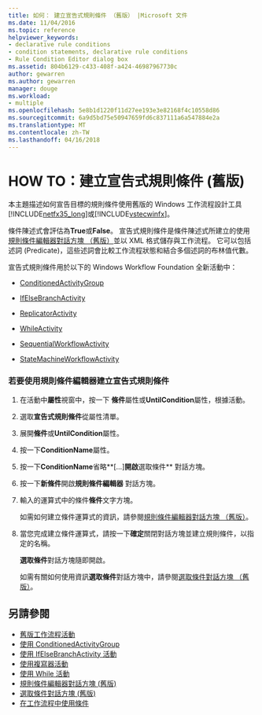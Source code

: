```yaml
---
title: 如何： 建立宣告式規則條件 （舊版） |Microsoft 文件
ms.date: 11/04/2016
ms.topic: reference
helpviewer_keywords:
- declarative rule conditions
- condition statements, declarative rule conditions
- Rule Condition Editor dialog box
ms.assetid: 804b6129-c433-408f-a424-46987967730c
author: gewarren
ms.author: gewarren
manager: douge
ms.workload:
- multiple
ms.openlocfilehash: 5e8b1d1220f11d27ee193e3e82168f4c10558d86
ms.sourcegitcommit: 6a9d5bd75e50947659fd6c837111a6a547884e2a
ms.translationtype: MT
ms.contentlocale: zh-TW
ms.lasthandoff: 04/16/2018
---
```

# <a name="how-to-create-a-declarative-rule-condition-legacy"></a>HOW TO：建立宣告式規則條件 (舊版)
本主題描述如何宣告目標的規則條件使用舊版的 Windows 工作流程設計工具[!INCLUDE[netfx35_long](../workflow-designer/includes/netfx35_long_md.md)]或[!INCLUDE[vstecwinfx](../workflow-designer/includes/vstecwinfx_md.md)]。

 條件陳述式會評估為**True**或**False**。 宣告式規則條件是條件陳述式所建立的使用[規則條件編輯器對話方塊 （舊版）](../workflow-designer/rule-condition-editor-dialog-box-legacy.md)並以 XML 格式儲存與工作流程。 它可以包括述詞 (Predicate)，這些述詞會比較工作流程狀態和結合多個述詞的布林值代數。

 宣告式規則條件用於以下的 Windows Workflow Foundation 全新活動中：

-   [ConditionedActivityGroup](http://go.microsoft.com/fwlink?LinkID=65017)

-   [IfElseBranchActivity](http://go.microsoft.com/fwlink?LinkID=65034)

-   [ReplicatorActivity](http://go.microsoft.com/fwlink?LinkID=65039)

-   [WhileActivity](http://go.microsoft.com/fwlink?LinkID=65049)

-   [SequentialWorkflowActivity](http://go.microsoft.com/fwlink?LinkID=65040)

-   [StateMachineWorkflowActivity](http://go.microsoft.com/fwlink?LinkID=65045)

### <a name="to-create-a-declarative-rule-condition-using-the-rule-condition-editor"></a>若要使用規則條件編輯器建立宣告式規則條件

1.  在活動中**屬性**視窗中，按一下 **條件**屬性或**UntilCondition**屬性，根據活動。

2.  選取**宣告式規則條件**從屬性清單。

3.  展開**條件**或**UntilCondition**屬性。

4.  按一下**ConditionName**屬性。

5.  按一下**ConditionName**省略**[…]**開啟**選取條件** 對話方塊。

6.  按一下**新條件**開啟**規則條件編輯器** 對話方塊。

7.  輸入的運算式中的條件**條件**文字方塊。

     如需如何建立條件運算式的資訊，請參閱[規則條件編輯器對話方塊 （舊版）](../workflow-designer/rule-condition-editor-dialog-box-legacy.md)。

8.  當您完成建立條件運算式，請按一下**確定**關閉對話方塊並建立規則條件，以指定的名稱。

     **選取條件**對話方塊隨即開啟。

     如需有關如何使用資訊**選取條件**對話方塊中，請參閱[選取條件對話方塊 （舊版）](../workflow-designer/select-condition-dialog-box-legacy.md)。

## <a name="see-also"></a>另請參閱

- [舊版工作流程活動](../workflow-designer/legacy-workflow-activities.md)
- [使用 ConditionedActivityGroup](http://go.microsoft.com/fwlink?LinkID=65066)
- [使用 IfElseBranchActivity 活動](http://go.microsoft.com/fwlink?LinkID=65075)
- [使用複寫器活動](http://go.microsoft.com/fwlink?LinkID=65080)
- [使用 While 活動](http://go.microsoft.com/fwlink?LinkID=65091)
- [規則條件編輯器對話方塊 (舊版)](../workflow-designer/rule-condition-editor-dialog-box-legacy.md)
- [選取條件對話方塊 (舊版)](../workflow-designer/select-condition-dialog-box-legacy.md)
- [在工作流程中使用條件](http://go.microsoft.com/fwlink?LinkID=65009)